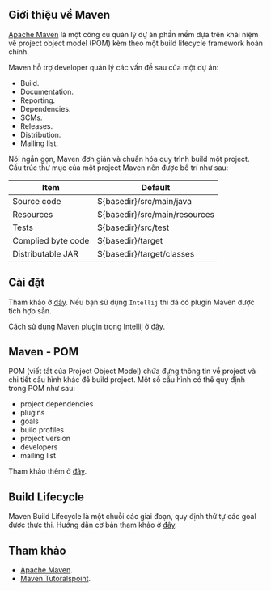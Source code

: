 ## Giới thiệu về Maven

[Apache Maven](https://maven.apache.org/) là một công cụ quản lý dự án phần mềm dựa trên khái niệm về project object model (POM) kèm theo một build lifecycle framework hoàn chỉnh.

Maven hỗ trợ developer quản lý các vấn đề sau của một dự án:

- Build.
- Documentation.
- Reporting.
- Dependencies.
- SCMs.
- Releases.
- Distribution.
- Mailing list.

Nói ngắn gọn, Maven đơn giản và chuẩn hóa quy trình build một project. Cấu trúc thư mục của một project Maven nên được bố trí như sau:

| **Item**           | **Default**                   |
| ------------------ | ----------------------------- |
| Source code        | ${basedir}/src/main/java      |
| Resources          | ${basedir}/src/main/resources |
| Tests              | ${basedir}/src/test           |
| Complied byte code | ${basedir}/target             |
| Distributable JAR  | ${basedir}/target/classes     |

## Cài đặt

Tham khảo ở [đây](https://www.tutorialspoint.com/maven/maven_environment_setup.htm). Nếu bạn sử dụng `Intellij` thì đã có plugin Maven được tích hợp sẵn.

Cách sử dụng Maven plugin trong Intellij ở [đây](https://www.youtube.com/watch?v=pt3uB0sd5kY).

## Maven - POM

POM (viết tắt của Project Object Model) chứa đựng thông tin về project và chi tiết cấu hình khác để build project. Một số cấu hình có thể quy định trong POM như sau:

- project dependencies
- plugins
- goals
- build profiles
- project version
- developers
- mailing list

Tham khảo thêm ở [đây](https://www.tutorialspoint.com/maven/maven_pom.htm).

## Build Lifecycle

Maven Build Lifecycle là một chuỗi các giai đoạn, quy định thứ tự các goal được thực thi. Hướng dẫn cơ bản tham khảo ở [đây](https://www.tutorialspoint.com/maven/maven_build_life_cycle.htm).

## Tham khảo

- [Apache Maven](https://maven.apache.org/).
- [Maven Tutoralspoint](https://www.tutorialspoint.com/maven).